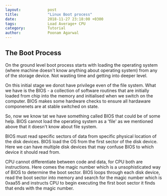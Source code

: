 ```yaml
---
layout:            post
title:             "Linux Boot process"
date:              2018-11-27 23:18:00 +0300
tags:              Load Average+ CPU
category:          Tutorial
author:            Poonam Agarwal
---
```

## The Boot Process
On the ground level boot process starts with loading the operating system (where machine doesn't know anything about operating system) from any of the storage device.
Not wasting time and getting into deeper level.

On this initial stage we donot have privilege even of the file system. What we have is the BIOS - a collection of software routines that are initially loaded from chip into the memory and initialised when we switch on the computer. BIOS makes some hardware checks to ensure all hardaware componenets are at stable switched on state.

So, now we know tat we have something called BIOS that could be of some help.
BIOS cannot load the operating system as a 'file' as we mentioned above that it doesn't know about file system.

BIOS must read specific sectors of data from specific physical location of the disk devices.
BIOS load the OS from the first sector of the disk device. Here we can have multiple disk devices that may confuse BIOS to which device it should read from.

CPU cannot differentiate between code and data, for CPU both are instructions.
Here comes the magic number which is a unsophisticated way of BIOS to determine the boot sector.
BIOS loops through each disk device, read the boot sector into memory and search for the magic number which is 0xaa55 and instructs CPU to begin executing the first boot sector it finds that ends with the magic number.

